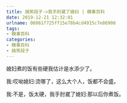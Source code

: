 ```yaml
---
title: 搞笑段子->我手肘崴了媳妇 | 糗事百科
date: 2019-12-21 12:32:01
urlname: 06061f725ff15e78b4cd4915c7e86908
tags: 
- 糗事百科
categories:
- 糗事百科
- 搞笑段子
---
```

媳妇煮的饭有些硬我估计是水添少了。

我:哎呦媳妇:烫哪了，这么大个人，饭都不会盛。

我:不是，饭太硬，我手肘崴了媳妇:那以后你煮饭。


